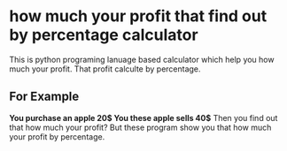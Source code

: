 # how much your profit that find out by percentage calculator 
This is python programing lanuage based calculator which help you how much your profit. That profit calculte by percentage. 

## For Example 
<b>You purchase an apple 20$ </b>
<b>You these apple sells 40$</b>
Then you find out that how much your profit? 
But these program show you that how much your profit by percentage. 






